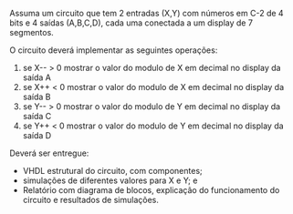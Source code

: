 Assuma um circuito que tem 2 entradas (X,Y) com números em C-2 de 4 bits e 4 saídas (A,B,C,D), cada uma conectada a um display de 7 segmentos.

O circuito deverá implementar as seguintes operações:

1. se X-- > 0 mostrar o valor do modulo de X em decimal no display da saída A
2. se X++ < 0 mostrar o valor do modulo de X em decimal no display da saída B
3. se Y-- > 0 mostrar o valor do modulo de Y em decimal no display da saída C
4. se Y++ < 0 mostrar o valor do modulo de Y em decimal no display da saída D

Deverá ser entregue:

- VHDL estrutural do circuito, com componentes;
- simulações de diferentes valores para X e Y; e
- Relatório com diagrama de blocos, explicação do funcionamento do circuito e resultados de simulações.